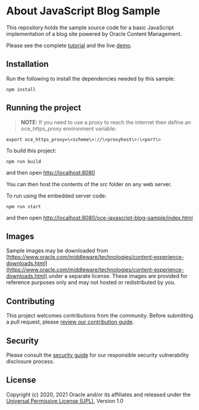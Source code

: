 # About JavaScript Blog Sample

This repository holds the sample source code for a basic JavaScript implementation of a blog site powered by Oracle Content Management.

Please see the complete [tutorial](https://www.oracle.com/pls/topic/lookup?ctx=cloud&id=oce-javascript-blog-sample) and the live [demo](https://headless.mycontentdemo.com/samples/oce-javascript-blog-sample).

## Installation

Run the following to install the dependencies needed by this sample:

```shell
npm install
```

## Running the project

> **NOTE:** If you need to use a proxy to reach the internet then define an oce_https_proxy environment variable:

```shell
export oce_https_proxy=\<scheme\>://\<proxyhost\>:\<port\>
```

To build this project:

```shell
npm run build
```

and then open [http://localhost:8080](http://localhost:8080)

You can then host the contents of the *src* folder on any web server.

To run using the embedded server code:

```shell
npm run start
```

and then open [http://localhost:8080/oce-javascript-blog-sample/index.html](http://localhost:8080/oce-javascript-blog-sample/index.html)

## Images

Sample images may be downloaded from [https://www.oracle.com/middleware/technologies/content-experience-downloads.html](https://www.oracle.com/middleware/technologies/content-experience-downloads.html) under a separate license.  These images are provided for reference purposes only and may not hosted or redistributed by you.

## Contributing

This project welcomes contributions from the community. Before submitting a pull
request, please [review our contribution guide](./CONTRIBUTING.md).

## Security

Please consult the [security guide](./SECURITY.md) for our responsible security
vulnerability disclosure process.

## License

Copyright (c) 2020, 2021 Oracle and/or its affiliates and released under the
[Universal Permissive License (UPL)](https://oss.oracle.com/licenses/upl/), Version 1.0
